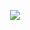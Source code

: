 <p align='center'> <img src='https://img.shields.io/static/v1?label=&message=The+next+big+idea,+the+next+world-changing+line+of+code,+WHY+NOT+YOU+?&color=red'> </p>
